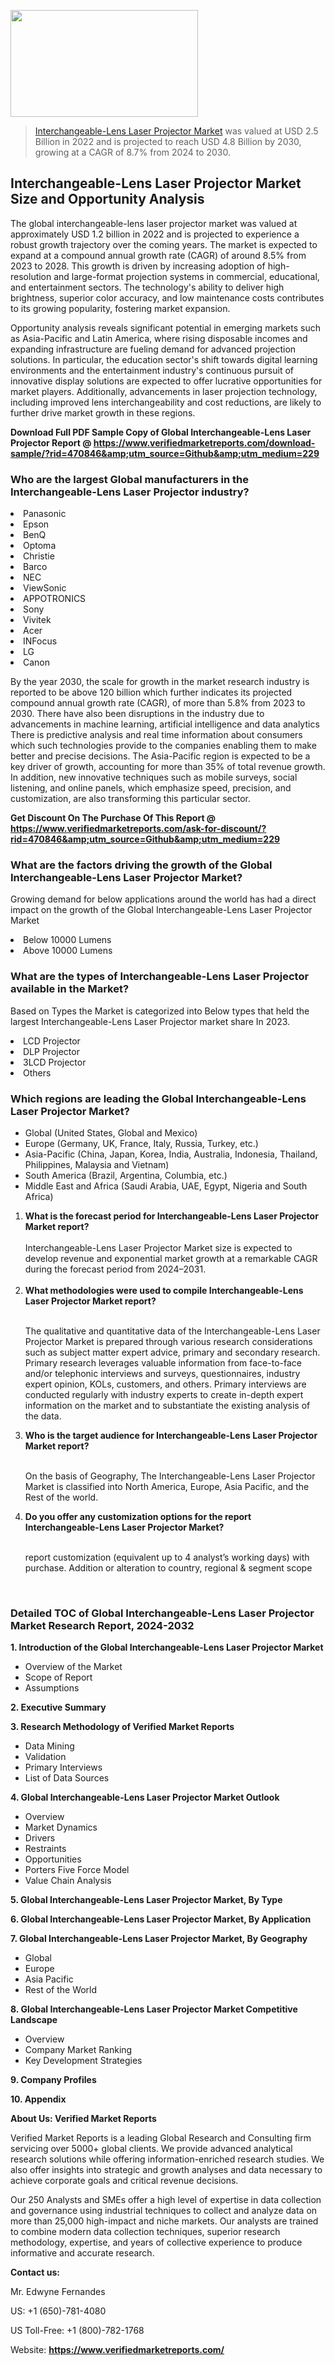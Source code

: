 <img src="https://ffe5etoiles.com/wp-content/uploads/2024/12/MST1-300x171.png" alt="" width="300" height="171" class="alignnone size-medium wp-image-20088" /><blockquote><p><p><a href="https://www.verifiedmarketreports.com/download-sample/?rid=470846&utm_source=Github&utm_medium=229" target="_blank">Interchangeable-Lens Laser Projector Market</a> was valued at USD 2.5 Billion in 2022 and is projected to reach USD 4.8 Billion by 2030, growing at a CAGR of 8.7% from 2024 to 2030.</p></blockquote><p><h2>Interchangeable-Lens Laser Projector Market Size and Opportunity Analysis</h2><p>The global interchangeable-lens laser projector market was valued at approximately USD 1.2 billion in 2022 and is projected to experience a robust growth trajectory over the coming years. The market is expected to expand at a compound annual growth rate (CAGR) of around 8.5% from 2023 to 2028. This growth is driven by increasing adoption of high-resolution and large-format projection systems in commercial, educational, and entertainment sectors. The technology's ability to deliver high brightness, superior color accuracy, and low maintenance costs contributes to its growing popularity, fostering market expansion.</p><p>Opportunity analysis reveals significant potential in emerging markets such as Asia-Pacific and Latin America, where rising disposable incomes and expanding infrastructure are fueling demand for advanced projection solutions. In particular, the education sector's shift towards digital learning environments and the entertainment industry's continuous pursuit of innovative display solutions are expected to offer lucrative opportunities for market players. Additionally, advancements in laser projection technology, including improved lens interchangeability and cost reductions, are likely to further drive market growth in these regions.</p></p><p class=""><strong>Download Full PDF Sample Copy of Global Interchangeable-Lens Laser Projector Report @ <a href="https://www.verifiedmarketreports.com/download-sample/?rid=470846&amp;utm_source=Github&amp;utm_medium=229" target="_blank">https://www.verifiedmarketreports.com/download-sample/?rid=470846&amp;utm_source=Github&amp;utm_medium=229</a></strong></p><h3 id="" class="">Who are the largest Global manufacturers in the Interchangeable-Lens Laser Projector industry?</h3><p><li>Panasonic</li><li> Epson</li><li> BenQ</li><li> Optoma</li><li> Christie</li><li> Barco</li><li> NEC</li><li> ViewSonic</li><li> APPOTRONICS</li><li> Sony</li><li> Vivitek</li><li> Acer</li><li> INFocus</li><li> LG</li><li> Canon</li></p><div class=""><div class="" dir="" data-message-author-role="" data-message-id="" data-message-model-slug=""><div class=""><div class=""><div class=""><div class="" dir="" data-message-author-role="" data-message-id="" data-message-model-slug=""><div class=""><div class=""><p>By the year 2030, the scale for growth in the market research industry is reported to be above 120 billion which further indicates its projected compound annual growth rate (CAGR), of more than 5.8% from 2023 to 2030. There have also been disruptions in the industry due to advancements in machine learning, artificial intelligence and data analytics There is predictive analysis and real time information about consumers which such technologies provide to the companies enabling them to make better and precise decisions. The Asia-Pacific region is expected to be a key driver of growth, accounting for more than 35% of total revenue growth. In addition, new innovative techniques such as mobile surveys, social listening, and online panels, which emphasize speed, precision, and customization, are also transforming this particular sector.</p><p><strong>Get Discount On The Purchase Of This Report @&nbsp; <a href="https://www.verifiedmarketreports.com/ask-for-discount/?rid=470846&amp;utm_source=Github&amp;utm_medium=229" target="_blank">https://www.verifiedmarketreports.com/ask-for-discount/?rid=470846&amp;utm_source=Github&amp;utm_medium=229</a></strong></p></div></div></div></div></div></div></div></div><h3 id="" class="">What are the factors driving the growth of the Global Interchangeable-Lens Laser Projector Market?</h3><p id="" class="">Growing demand for below applications around the world has had a direct impact on the growth of the Global Interchangeable-Lens Laser Projector Market</p><p id="" class=""><li>Below 10000 Lumens</li><li> Above 10000 Lumens</li></p><h3 id="" class="">What are the types of Interchangeable-Lens Laser Projector available in the Market?</h3><p id="" class="">Based on Types the Market is categorized into Below types that held the largest Interchangeable-Lens Laser Projector market share In 2023.</p><p id="" class=""><li>LCD Projector</li><li> DLP Projector</li><li> 3LCD Projector</li><li> Others</li></p><h3 id="" class="">Which regions are leading the Global Interchangeable-Lens Laser Projector Market?</h3><ul><li>Global (United States, Global and Mexico)</li><li>Europe (Germany, UK, France, Italy, Russia, Turkey, etc.)</li><li>Asia-Pacific (China, Japan, Korea, India, Australia, Indonesia, Thailand, Philippines, Malaysia and Vietnam)</li><li>South America (Brazil, Argentina, Columbia, etc.)</li><li>Middle East and Africa (Saudi Arabia, UAE, Egypt, Nigeria and South Africa)</li></ul><p><ol><li><strong>What is the forecast period for Interchangeable-Lens Laser Projector Market report?<br /></strong><br /><span data-sheets-root="1" data-sheets-value="{&quot;1&quot;:2,&quot;2&quot;:&quot;XXXX size is expected to develop revenue and exponential market growth at a remarkable CAGR during the forecast period from 2024&ndash;2030.&quot;}" data-sheets-userformat="{&quot;2&quot;:12674,&quot;4&quot;:{&quot;1&quot;:2,&quot;2&quot;:16776960},&quot;10&quot;:2,&quot;11&quot;:0,&quot;15&quot;:&quot;Arial&quot;,&quot;16&quot;:12}">Interchangeable-Lens Laser Projector Market size is expected to develop revenue and exponential market growth at a remarkable CAGR during the forecast period from 2024&ndash;2031.</span><br /><br /></li><li><strong>What methodologies were used to compile Interchangeable-Lens Laser Projector Market report?<br /><br /></strong><p>The qualitative and quantitative data of the&nbsp;Interchangeable-Lens Laser Projector Market is prepared through various research considerations such as subject matter expert advice, primary and secondary research. Primary research leverages valuable information from face-to-face and/or telephonic interviews and surveys, questionnaires, industry expert opinion, KOLs, customers, and others. Primary interviews are conducted regularly with industry experts to create in-depth expert information on the market and to substantiate the existing analysis of the data.&nbsp;</p></li><li><strong>Who is the target audience for Interchangeable-Lens Laser Projector Market report?<br /><br /></strong><p>On the basis of Geography, The&nbsp;Interchangeable-Lens Laser Projector Market is classified into North America, Europe, Asia Pacific, and the Rest of the world.</p></li><li><strong>Do you offer any customization options for the report Interchangeable-Lens Laser Projector Market?<br /><br /></strong><p>report customization (equivalent up to 4 analyst&rsquo;s working days) with purchase. Addition or alteration to country, regional &amp; segment scope</p><p>&nbsp;</p></li></ol></p><h3 id="" class="">Detailed TOC of Global Interchangeable-Lens Laser Projector Market Research Report, 2024-2032</h3><p id="" class=""><strong>1. Introduction of the Global Interchangeable-Lens Laser Projector Market</strong></p><ul><li>Overview of the Market</li><li>Scope of Report</li><li>Assumptions</li></ul><p id="" class=""><strong>2. Executive Summary</strong></p><p id="" class=""><strong>3. Research Methodology of&nbsp;Verified Market Reports</strong></p><ul><li>Data Mining</li><li>Validation</li><li>Primary Interviews</li><li>List of Data Sources</li></ul><p id="" class=""><strong>4. Global Interchangeable-Lens Laser Projector Market Outlook</strong></p><ul><li>Overview</li><li>Market Dynamics</li><li>Drivers</li><li>Restraints</li><li>Opportunities</li><li>Porters Five Force Model</li><li>Value Chain Analysis</li></ul><p id="" class=""><strong>5. Global Interchangeable-Lens Laser Projector Market, By&nbsp;Type</strong></p><p id="" class=""><strong>6. Global Interchangeable-Lens Laser Projector Market, By Application</strong></p><p id="" class=""><strong>7. Global Interchangeable-Lens Laser Projector Market, By Geography</strong></p><ul><li>Global</li><li>Europe</li><li>Asia Pacific</li><li>Rest of the World</li></ul><p id="" class=""><strong>8. Global Interchangeable-Lens Laser Projector Market Competitive Landscape</strong></p><ul><li>Overview</li><li>Company Market Ranking</li><li>Key Development Strategies</li></ul><p id="" class=""><strong>9. Company Profiles</strong></p><p id="" class=""><strong>10. Appendix</strong></p><p id="" class=""><strong>About Us: Verified Market Reports</strong></p><p id="" class="">Verified Market Reports is a leading Global Research and Consulting firm servicing over 5000+ global clients. We provide advanced analytical research solutions while offering information-enriched research studies. We also offer insights into strategic and growth analyses and data necessary to achieve corporate goals and critical revenue decisions.</p><p id="" class="">Our 250 Analysts and SMEs offer a high level of expertise in data collection and governance using industrial techniques to collect and analyze data on more than 25,000 high-impact and niche markets. Our analysts are trained to combine modern data collection techniques, superior research methodology, expertise, and years of collective experience to produce informative and accurate research.</p><p id="" class=""><strong>Contact us:</strong></p><p id="" class="">Mr. Edwyne Fernandes</p><p id="" class="">US: +1 (650)-781-4080</p><p id="" class="">US Toll-Free: +1 (800)-782-1768</p><p id="" class="">Website: <a target="" data-test-app-aware-link=""><strong>https://www.verifiedmarketreports.com/</strong></a></p>
